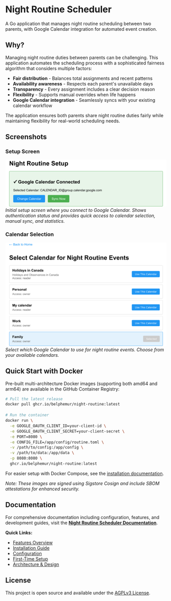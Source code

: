 # Night Routine Scheduler

A Go application that manages night routine scheduling between two parents, with Google Calendar integration for automated event creation.

## Why?

Managing night routine duties between parents can be challenging. This application automates the scheduling process with a sophisticated fairness algorithm that considers multiple factors:

- **Fair distribution** - Balances total assignments and recent patterns
- **Availability awareness** - Respects each parent's unavailable days
- **Transparency** - Every assignment includes a clear decision reason
- **Flexibility** - Supports manual overrides when life happens
- **Google Calendar integration** - Seamlessly syncs with your existing calendar workflow

The application ensures both parents share night routine duties fairly while maintaining flexibility for real-world scheduling needs.

## Screenshots

### Setup Screen
![Setup Screen](docs/screenshots/Setup.png)
_Initial setup screen where you connect to Google Calendar. Shows authentication status and provides quick access to calendar selection, manual sync, and statistics._

### Calendar Selection
![Calendar Selection](docs/screenshots/Calendar_Selection.png)
_Select which Google Calendar to use for night routine events. Choose from your available calendars._

## Quick Start with Docker

Pre-built multi-architecture Docker images (supporting both amd64 and arm64) are available in the GitHub Container Registry:

```bash
# Pull the latest release
docker pull ghcr.io/belphemur/night-routine:latest

# Run the container
docker run \
  -e GOOGLE_OAUTH_CLIENT_ID=your-client-id \
  -e GOOGLE_OAUTH_CLIENT_SECRET=your-client-secret \
  -e PORT=8080 \
  -e CONFIG_FILE=/app/config/routine.toml \
  -v /path/to/config:/app/config \
  -v /path/to/data:/app/data \
  -p 8080:8080 \
  ghcr.io/belphemur/night-routine:latest
```

For easier setup with Docker Compose, see the [installation documentation](https://belphemur.github.io/night-routine/installation/docker-compose/).

_Note: These images are signed using Sigstore Cosign and include SBOM attestations for enhanced security._

## Documentation

For comprehensive documentation including configuration, features, and development guides, visit the [**Night Routine Scheduler Documentation**](https://belphemur.github.io/night-routine/).

**Quick Links:**
- [Features Overview](https://belphemur.github.io/night-routine/features/)
- [Installation Guide](https://belphemur.github.io/night-routine/installation/docker/)
- [Configuration](https://belphemur.github.io/night-routine/configuration/toml/)
- [First-Time Setup](https://belphemur.github.io/night-routine/user-guide/setup/)
- [Architecture & Design](https://belphemur.github.io/night-routine/architecture/overview/)

## License

This project is open source and available under the [AGPLv3 License](LICENSE).

